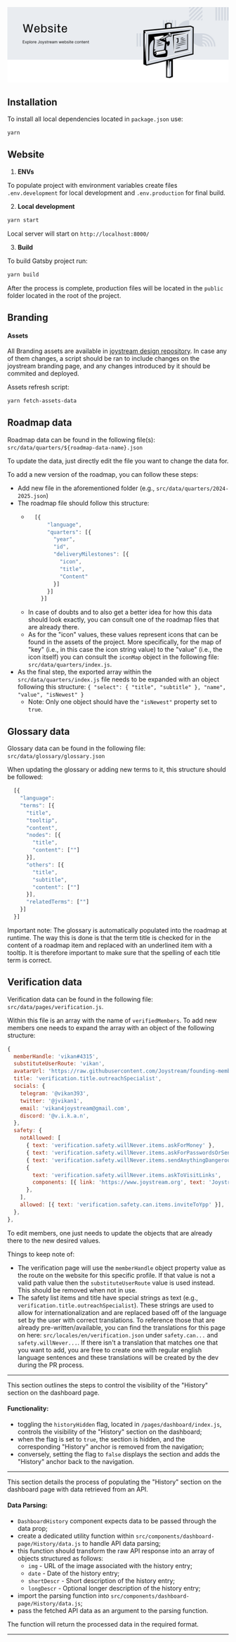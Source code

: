 ![Joystream Website](./website_new.svg)

## Installation

To install all local dependencies located in `package.json` use:

```bash
yarn
```

## Website

1. **ENVs**

To populate project with environment variables create files `.env.development` for local development and `.env.production` for final build.

2.  **Local development**

```sh
yarn start
```

Local server will start on `http://localhost:8000/`

3.  **Build**

To build Gatsby project run:

```sh
yarn build
```

After the process is complete, production files will be located in the `public` folder located in the root of the project.

## Branding

#### Assets

All Branding assets are available in [joystream design repository](https://github.com/Joystream/design/tree/master/). In case any of them changes, a script should be ran to include changes on the joystream branding page, and any changes introduced by it should be commited and deployed.

Assets refresh script:

```sh
yarn fetch-assets-data
```

## Roadmap data

Roadmap data can be found in the following file(s): `src/data/quarters/${roadmap-data-name}.json`

To update the data, just directly edit the file you want to change the data for.

To add a new version of the roadmap, you can follow these steps:
- Add new file in the aforementioned folder (e.g., `src/data/quarters/2024-2025.json`)
- The roadmap file should follow this structure:
  - ```js
      [{
          "language",
          "quarters": [{
            "year",
            "id",
            "deliveryMilestones": [{
              "icon",
              "title",
              "Content"
            }]
          }]
        }]
    ```
  - In case of doubts and to also get a better idea for how this data should look exactly, you can consult one of the roadmap files that are already there.
  - As for the "icon" values, these values represent icons that can be found in the assets of the project. More specifically, for the map of "key" (i.e., in this case the icon string value) to the "value" (i.e., the icon itself) you can consult the `iconMap` object in the following file: `src/data/quarters/index.js`.
- As the final step, the exported array within the `src/data/quarters/index.js` file needs to be expanded with an object following this structure: `{ "select": { "title", "subtitle" }, "name", "value", "isNewest" }`
  - Note: Only one object should have the `"isNewest"` property set to `true`.

## Glossary data

Glossary data can be found in the following file: `src/data/glossary/glossary.json`

When updating the glossary or adding new terms to it, this structure should be followed:
```js
  [{
    "language":
    "terms": [{
      "title",
      "tooltip",
      "content",
      "nodes": [{
        "title",
        "content": [""]
      }],
      "others": [{
        "title",
        "subtitle",
        "content": [""]
      }],
      "relatedTerms": [""]
    }]
  }]
```

Important note: The glossary is automatically populated into the roadmap at runtime. The way this is done is that the term title is checked for in the content of a roadmap item and replaced with an underlined item with a tooltip. It is therefore important to make sure that the spelling of each title term is correct.

## Verification data

Verification data can be found in the following file: `src/data/pages/verification.js`.

Within this file is an array with the name of `verifiedMembers`. To add new members one needs to expand the array with an object of the following structure:

```js
{
  memberHandle: 'vikan#4315',
  substituteUserRoute: 'vikan',
  avatarUrl: 'https://raw.githubusercontent.com/Joystream/founding-members/main/avatars/primary-avatar/90.png',
  title: 'verification.title.outreachSpecialist',
  socials: {
    telegram: '@vikan393',
    twitter: '@jvikan1',
    email: 'vikan4joystream@gmail.com',
    discord: '@v.i.k.a.n',
  },
  safety: {
    notAllowed: [
      { text: 'verification.safety.willNever.items.askForMoney' },
      { text: 'verification.safety.willNever.items.askForPasswordsOrSensitiveInformation' },
      { text: 'verification.safety.willNever.items.sendAnythingDangerous' },
      {
        text: 'verification.safety.willNever.items.askToVisitLinks',
        components: [{ link: 'https://www.joystream.org', text: 'Joystream.org' }],
      },
    ],
    allowed: [{ text: 'verification.safety.can.items.inviteToYpp' }],
  },
},
```

To edit members, one just needs to update the objects that are already there to the new desired values.

Things to keep note of:
- The verification page will use the `memberHandle` object property value as the route on the website for this specific profile. If that value is not a valid path value then the `substituteUserRoute` value is used instead. This should be removed when not in use.
- The safety list items and title have special strings as text (e.g., `verification.title.outreachSpecialist`). These strings are used to allow for internationalization and are replaced based off of the language set by the user with correct translations. To reference those that are already pre-written/available, you can find the translations for this page on here: `src/locales/en/verification.json` under `safety.can...` and `safety.willNever...`. If there isn't a translation that matches one that you want to add, you are free to create one with regular english language sentences and these translations will be created by the dev during the PR process.

------------

This section outlines the steps to control the visibility of the "History" section on the dashboard page.

#### Functionality:

- toggling the `historyHidden` flag, located in `/pages/dashboard/index.js`, controls the visibility of the "History" section on the dashboard;
- when the flag is set to `true`, the section is hidden, and the corresponding "History" anchor is removed from the navigation;
- conversely, setting the flag to `false` displays the section and adds the "History" anchor back to the navigation.

------------

This section details the process of populating the "History" section on the dashboard page with data retrieved from an API.

#### Data Parsing:

- `DashboardHistory` component expects data to be passed through the data prop;
- create a dedicated utility function within `src/components/dashboard-page/History/data.js` to handle API data parsing;
- this function should transform the raw API response into an array of objects structured as follows:
 	- `img` - URL of the image associated with the history entry;
	- `date`  -  Date of the history entry;
	- `shortDescr` - Short description of the history entry;
	- `longDescr` - Optional longer description of the history entry;
- import the parsing function into `src/components/dashboard-page/History/data.js`;
- pass the fetched API data as an argument to the parsing function.

The function will return the processed data in the required format.

------------